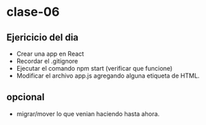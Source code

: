 # clase-06

## Ejericicio del dia
* Crear una app en React 
* Recordar el .gitignore
* Ejecutar el comando npm start (verificar que funcione)
* Modificar el archivo app.js agregando alguna etiqueta de HTML.

## opcional 
* migrar/mover lo que venian haciendo hasta ahora.